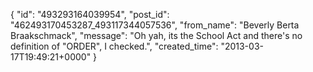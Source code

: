  {
   "id": "493293164039954",
   "post_id": "462493170453287_493117344057536",
   "from_name": "Beverly Berta Braakschmack",
   "message": "Oh yah, its the School Act and there's no definition of \"ORDER\", I checked.",
   "created_time": "2013-03-17T19:49:21+0000"
 }
